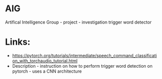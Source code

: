 # AIG
Artifical Intelligence Group - project - investigation trigger word detector 


# Links:

*  https://pytorch.org/tutorials/intermediate/speech_command_classification_with_torchaudio_tutorial.html
  * Description - instruction on how to perform trigger word detection on pytorch - uses a CNN architecture 
